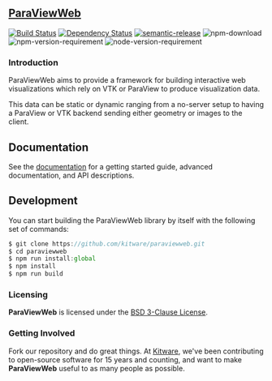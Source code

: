 ## [ParaViewWeb](http://kitware.github.io/ParaViewWeb/)

[![Build Status](https://travis-ci.org/Kitware/paraviewweb.svg)](https://travis-ci.org/Kitware/paraviewweb)
[![Dependency Status](https://david-dm.org/kitware/paraviewweb.svg)](https://david-dm.org/kitware/paraviewweb)
[![semantic-release](https://img.shields.io/badge/%20%20%F0%9F%93%A6%F0%9F%9A%80-semantic--release-e10079.svg)](https://github.com/semantic-release/semantic-release)
![npm-download](https://img.shields.io/npm/dm/paraviewweb.svg)
![npm-version-requirement](https://img.shields.io/badge/npm->=3.0.0-green.svg)
![node-version-requirement](https://img.shields.io/badge/node->=4.0.0-green.svg)

### Introduction

ParaViewWeb aims to provide a framework for building interactive
web visualizations which rely on VTK or ParaView to produce visualization data.

This data can be static or dynamic ranging from a no-server setup to
having a ParaView or VTK backend sending either geometry or images to the client.

## Documentation

See the [documentation](https://kitware.github.io/paraviewweb) for a
getting started guide, advanced documentation, and API descriptions.

## Development

You can start building the ParaViewWeb library by itself with the following
set of commands:

```js
$ git clone https://github.com/kitware/paraviewweb.git
$ cd paraviewweb
$ npm run install:global
$ npm install
$ npm run build
```

### Licensing

**ParaViewWeb** is licensed under the [BSD 3-Clause License](LICENSE).

### Getting Involved

Fork our repository and do great things. At [Kitware](http://www.kitware.com),
we've been contributing to open-source software for 15 years and counting, and
want to make **ParaViewWeb** useful to as many people as possible.
